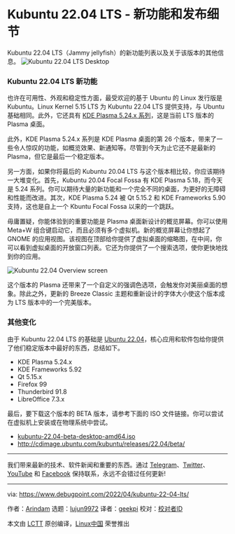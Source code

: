 [#]: subject: "Kubuntu 22.04 LTS – New Features and Release Details"
[#]: via: "https://www.debugpoint.com/2022/04/kubuntu-22-04-lts/"
[#]: author: "Arindam https://www.debugpoint.com/author/admin1/"
[#]: collector: "lujun9972"
[#]: translator: "geekpi"
[#]: reviewer: " "
[#]: publisher: " "
[#]: url: " "

Kubuntu 22.04 LTS - 新功能和发布细节
======
Kubuntu 22.04 LTS（Jammy jellyfish）的新功能列表以及关于该版本的其他信息。
![Kubuntu 22.04 LTS Desktop][1]

### Kubuntu 22.04 LTS 新功能

也许在可用性、外观和稳定性方面，最受欢迎的基于 Ubuntu 的 Linux 发行版是 Kubuntu。Linux Kernel 5.15 LTS 为 Kubuntu 22.04 LTS 提供支持，与 Ubuntu 基础相同。此外，它还具有 [KDE Plasma 5.24.x 系列][2]，这是当前 LTS 版本的 Plasma 桌面。

此外，KDE Plasma 5.24.x 系列是 KDE Plasma 桌面的第 26 个版本，带来了一些令人惊叹的功能，如概览效果、新通知等。尽管到今天为止它还不是最新的 Plasma，但它是最后一个稳定版本。

另一方面，如果你将最后的 Kubuntu 20.04 LTS 与这个版本相比较，你应该期待一大堆变化。首先，Kubuntu 20.04 Focal Fossa 有 KDE Plasma 5.18，而今天是 5.24 系列。你可以期待大量的新功能和一个完全不同的桌面，为更好的无障碍和性能而改进。其次，KDE Plasma 5.24 被 Qt 5.15.2 和 KDE Frameworks 5.90 支持，这也是自上一个 Kbuntu Focal Fossa 以来的一个跳跃。

毋庸置疑，你能体验到的重要功能是 Plasma 桌面新设计的概览屏幕。你可以使用 Meta+W 组合键启动它，而且必须有多个虚拟机。新的概览屏幕让你想起了 GNOME 的应用视图。该视图在顶部给你提供了虚拟桌面的缩略图，在中间，你可以看到虚拟桌面的开放窗口列表。它还为你提供了一个搜索选项，使你更快地找到你的应用。

![Kubuntu 22.04 Overview screen][3]

这个版本的 Plasma 还带来了一个自定义的强调色选项，会触发你对美丽桌面的想象。除此之外，更新的 Breeze Classic 主题和重新设计的字体大小使这个版本成为 LTS 版本中的一个完美版本。

### 其他变化

由于 Kubuntu 22.04 LTS 的基础是 [Ubuntu 22.04][5]，核心应用和软件包给你提供了他们稳定版本中最好的东西，总结如下。

  * KDE Plasma 5.24.x
  * KDE Frameworks 5.92
  * Qt 5.15.x
  * Firefox 99
  * Thunderbird 91.8
  * LibreOffice 7.3.x



最后，要下载这个版本的 BETA 版本，请参考下面的 ISO 文件链接。你可以尝试在虚拟机上安装或在物理系统中尝试。

  * [kubuntu-22.04-beta-desktop-amd64.iso][6]
  * <http://cdimage.ubuntu.com/kubuntu/releases/22.04/beta/>



* * *

我们带来最新的技术、软件新闻和重要的东西。通过 [Telegram][7]、[Twitter][8]、[YouTube][9] 和 [Facebook][10] 保持联系，永远不会错过任何更新!

--------------------------------------------------------------------------------

via: https://www.debugpoint.com/2022/04/kubuntu-22-04-lts/

作者：[Arindam][a]
选题：[lujun9972][b]
译者：[geekpi](https://github.com/geekpi)
校对：[校对者ID](https://github.com/校对者ID)

本文由 [LCTT](https://github.com/LCTT/TranslateProject) 原创编译，[Linux中国](https://linux.cn/) 荣誉推出

[a]: https://www.debugpoint.com/author/admin1/
[b]: https://github.com/lujun9972
[1]: https://www.debugpoint.com/wp-content/uploads/2022/04/Kubuntu-22.04-LTS-Desktop-1024x580.jpg
[2]: https://www.debugpoint.com/2022/03/kde-plasma-5-24-review/
[3]: https://www.debugpoint.com/wp-content/uploads/2022/04/Kubuntu-22.04-Overview-screen-1024x580.jpg
[5]: https://www.debugpoint.com/2022/01/ubuntu-22-04-lts/
[6]: http://cdimage.ubuntu.com/kubuntu/releases/22.04/beta/kubuntu-22.04-beta-desktop-amd64.iso
[7]: https://t.me/debugpoint
[8]: https://twitter.com/DebugPoint
[9]: https://www.youtube.com/c/debugpoint?sub_confirmation=1
[10]: https://facebook.com/DebugPoint
